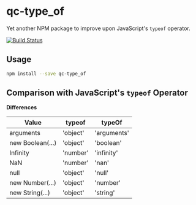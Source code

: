 # qc-type_of

Yet another NPM package to improve upon JavaScript's `typeof` operator.

[![Build Status](https://travis-ci.org/hypersoftllc/qc-type_of.svg?branch=master)](https://travis-ci.org/hypersoftllc/qc-type_of)


## Usage

```sh
npm install --save qc-type_of
```

## Comparison with JavaScript's `typeof` Operator

**Differences**

| Value      | typeof      | typeOf      |
| ---------- | ----------- | ----------- |
| arguments  | 'object'    | 'arguments' |
| new Boolean(...) | 'object' | 'boolean' |
| Infinity   | 'number'    | 'infinity'  |
| NaN        | 'number'    | 'nan'       |
| null       | 'object'    | 'null'      |
| new Number(...) | 'object' | 'number'  |
| new String(...) | 'object' | 'string'  |
